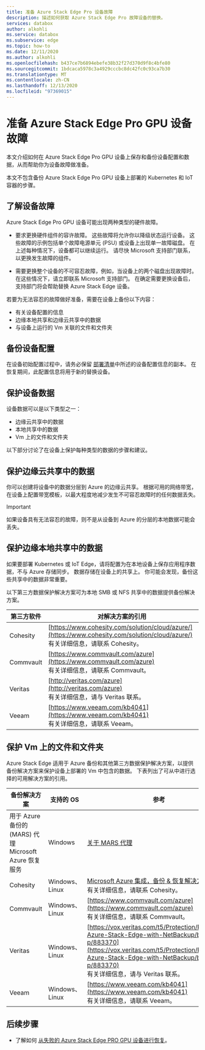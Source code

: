 ```yaml
---
title: 准备 Azure Stack Edge Pro 设备故障
description: 描述如何获取 Azure Stack Edge Pro 故障设备的替换。
services: databox
author: alkohli
ms.service: databox
ms.subservice: edge
ms.topic: how-to
ms.date: 12/11/2020
ms.author: alkohli
ms.openlocfilehash: b437ce7b6894ebefe38b32f27d370d9f8c4bfe80
ms.sourcegitcommit: 1bdcaca5978c3a4929cccbc8dc42fc0c93ca7b30
ms.translationtype: MT
ms.contentlocale: zh-CN
ms.lasthandoff: 12/13/2020
ms.locfileid: "97369015"
---
```

# <a name="prepare-for-an-azure-stack-edge-pro-gpu-device-failure"></a>准备 Azure Stack Edge Pro GPU 设备故障

本文介绍如何在 Azure Stack Edge Pro GPU 设备上保存和备份设备配置和数据，从而帮助你为设备故障做准备。 

本文不包含备份 Azure Stack Edge Pro GPU 设备上部署的 Kubernetes 和 IoT 容器的步骤。 

## <a name="understand-device-failures"></a>了解设备故障

Azure Stack Edge Pro GPU 设备可能出现两种类型的硬件故障。

- 要求更换硬件组件的容许故障。 这些故障将允许你以降级状态运行设备。 这些故障的示例包括单个故障电源单元 (PSU) 或设备上出现单一故障磁盘。 在上述每种情况下，设备都可以继续运行。 请尽快 Microsoft 支持部门联系，以更换发生故障的组件。

- 需要更换整个设备的不可容忍故障，例如，当设备上的两个磁盘出现故障时。 在这些情况下，请立即联系 Microsoft 支持部门。 在确定需要更换设备后，支持部门将会帮助替换 Azure Stack Edge 设备。

若要为无法容忍的故障做好准备，需要在设备上备份以下内容：

- 有关设备配置的信息
- 边缘本地共享和边缘云共享中的数据
- 与设备上运行的 Vm 关联的文件和文件夹


## <a name="back-up-device-configuration"></a>备份设备配置

在设备初始配置过程中，请务必保留 [部署清单](azure-stack-edge-gpu-deploy-checklist.md)中所述的设备配置信息的副本。 在恢复期间，此配置信息将用于新的替换设备。 

## <a name="protect-device-data"></a>保护设备数据

设备数据可以是以下类型之一：

- 边缘云共享中的数据
- 本地共享中的数据
- Vm 上的文件和文件夹

以下部分讨论了在设备上保护每种类型的数据的步骤和建议。

## <a name="protect-data-in-edge-cloud-shares"></a>保护边缘云共享中的数据

你可以创建将设备中的数据分层到 Azure 的边缘云共享。 根据可用的网络带宽，在设备上配置带宽模板，以最大程度地减少发生不可容忍故障时的任何数据丢失。

> [!IMPORTANT]
> 如果设备具有无法容忍的故障，则不是从设备到 Azure 的分层的本地数据可能会丢失。 

## <a name="protect-data-in-edge-local-shares"></a>保护边缘本地共享中的数据

如果要部署 Kubernetes 或 IoT Edge，请将配置为在本地设备上保存应用程序数据，不与 Azure 存储同步。 数据存储在设备上的共享上。 你可能会发现，备份这些共享中的数据非常重要。

以下第三方数据保护解决方案可为本地 SMB 或 NFS 共享中的数据提供备份解决方案。 

| 第三方软件           | 对解决方案的引用                               |
|--------------------------------|---------------------------------------------------------|
| Cohesity                       | [https://www.cohesity.com/solution/cloud/azure/](https://www.cohesity.com/solution/cloud/azure/) <br> 有关详细信息，请联系 Cohesity。          |
| Commvault                      | [https://www.commvault.com/azure](https://www.commvault.com/azure) <br> 有关详细信息，请联系 Commvault。          |
| Veritas                        | [http://veritas.com/azure](http://veritas.com/azure) <br> 有关详细信息，请与 Veritas 联系。   |
| Veeam                          | [https://www.veeam.com/kb4041](https://www.veeam.com/kb4041) <br> 有关详细信息，请联系 Veeam。 |


## <a name="protect-files-and-folders-on-vms"></a>保护 Vm 上的文件和文件夹

Azure Stack Edge 适用于 Azure 备份和其他第三方数据保护解决方案，以提供备份解决方案来保护设备上部署的 Vm 中包含的数据。 下表列出了可从中进行选择的可用解决方案的引用。


| 备份解决方案        | 支持的 OS   | 参考                                                                |
|-------------------------|----------------|--------------------------------------------------------------------------|
| 用于 Azure 备份的 (MARS) 代理 Microsoft Azure 恢复服务 | Windows        | [关于 MARS 代理](../backup/backup-azure-about-mars.md)    |
| Cohesity                | Windows、Linux | [Microsoft Azure 集成，备份 & 恢复解决方案 brief](https://www.cohesity.com/solution/cloud/azure) <br>有关详细信息，请联系 Cohesity。                          |
| Commvault               | Windows、Linux | [https://www.commvault.com/azure](https://www.commvault.com/azure) <br>有关详细信息，请联系 Commvault。                          |
| Veritas                 | Windows、Linux | [https://vox.veritas.com/t5/Protection/Protecting-Azure-Stack-Edge-with-NetBackup/ba-p/883370](https://vox.veritas.com/t5/Protection/Protecting-Azure-Stack-Edge-with-NetBackup/ba-p/883370) <br> 有关详细信息，请与 Veritas 联系。                    |
| Veeam                   | Windows、Linux | [https://www.veeam.com/kb4041](https://www.veeam.com/kb4041) <br> 有关详细信息，请联系 Veeam。 |


## <a name="next-steps"></a>后续步骤

- 了解如何 [从失败的 Azure Stack Edge PRO GPU 设备进行恢复](azure-stack-edge-gpu-recover-device-failure.md)。